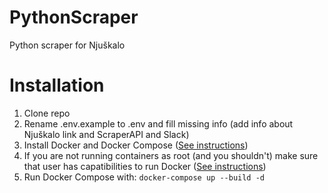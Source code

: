 # PythonScraper

Python scraper for Njuškalo

# Installation
1. Clone repo 
2. Rename .env.example to .env and fill missing info (add info about Njuškalo link and ScraperAPI and Slack)
3. Install Docker and Docker Compose ([See instructions](https://docs.docker.com/engine/install/))
4. If you are not running containers as root (and you shouldn't) make sure that user has capatibilities to run Docker ([See instructions](https://docs.docker.com/engine/install/linux-postinstall/))
5. Run Docker Compose with: `docker-compose up --build -d`
